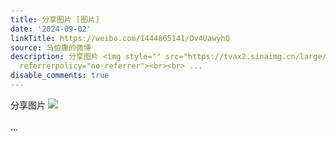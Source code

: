 ```yaml
---
title: 分享图片 [图片]
date: '2024-09-02'
linkTitle: https://weibo.com/1444865141/Ov4UawyhQ
source: 马伯庸的微博
description: 分享图片 <img style="" src="https://tvax2.sinaimg.cn/large/001zMvqtly1ht92178x4pj60gt0b7wmh02.jpg"
  referrerpolicy="no-referrer"><br><br> ...
disable_comments: true
---
```

分享图片 <img style="" src="https://tvax2.sinaimg.cn/large/001zMvqtly1ht92178x4pj60gt0b7wmh02.jpg" referrerpolicy="no-referrer"><br><br> ...